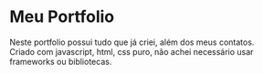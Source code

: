 # Meu Portfolio

Neste portfolio possui tudo que já criei, além dos meus contatos.  
Criado com javascript, html, css puro, não achei necessário usar frameworks ou bibliotecas.